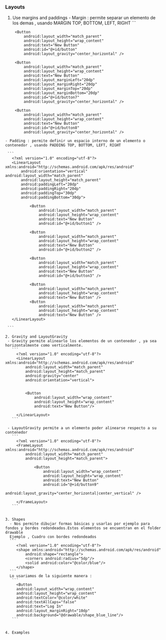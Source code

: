 
### Layouts

  1. Use margins and paddings
    - Margin : permite separar un elemento de los demas , usando MARGIN TOP, BOTTOM, LEFT, RIGHT
    ```
      <?xml version="1.0" encoding="utf-8"?>
      <LinearLayout xmlns:android="http://schemas.android.com/apk/res/android"
          android:orientation="vertical" android:layout_width="match_parent"
          android:layout_height="match_parent">

          <Button
              android:layout_width="match_parent"
              android:layout_height="wrap_content"
              android:text="New Button"
              android:id="@+id/button"
              android:layout_gravity="center_horizontal" />

          <Button
              android:layout_width="match_parent"
              android:layout_height="wrap_content"
              android:text="New Button"
              android:layout_marginLeft="20dp"
              android:layout_marginRight="20dp"
              android:layout_marginTop="20dp"
              android:layout_marginBottom="20dp"
              android:id="@+id/button7"
              android:layout_gravity="center_horizontal" />

          <Button
              android:layout_width="match_parent"
              android:layout_height="wrap_content"
              android:text="New Button"
              android:id="@+id/button8"
              android:layout_gravity="center_horizontal" />
      </LinearLayout>
   ```
   - Padding : permite definir un espacio interno de un elemento o contenedor , usando PADDING TOP, BOTTOM, LEFT, RIGHT
  
    ```
      <?xml version="1.0" encoding="utf-8"?>
      <LinearLayout xmlns:android="http://schemas.android.com/apk/res/android"
          android:orientation="vertical" android:layout_width="match_parent"
          android:layout_height="match_parent"
          android:paddingLeft="20dp"
          android:paddingRight="20dp"
          android:paddingTop="30dp"
          android:paddingBottom="30dp">

              <Button
                  android:layout_width="match_parent"
                  android:layout_height="wrap_content"
                  android:text="New Button"
                  android:id="@+id/button1" />

              <Button
                  android:layout_width="match_parent"
                  android:layout_height="wrap_content"
                  android:text="New Button"
                  android:id="@+id/button2" />

              <Button
                  android:layout_width="match_parent"
                  android:layout_height="wrap_content"
                  android:text="New Button"
                  android:id="@+id/button3" />        

              <Button
                  android:layout_width="match_parent"
                  android:layout_height="wrap_content"
                  android:text="New Button" />    
              <Button
                  android:layout_width="match_parent"
                  android:layout_height="wrap_content"
                  android:text="New Button" />
      </LinearLayout>

    ```
    
  2. Gravity and LayoutGravity
    - Gravity permite alinearlo los elementos de un contenedor , ya sea horizontalmente como verticalmente.
      ```
        <?xml version="1.0" encoding="utf-8"?>
        <LinearLayout xmlns:android="http://schemas.android.com/apk/res/android" 
            android:layout_width="match_parent"
            android:layout_height="match_parent"
            android:gravity="center"
            android:orientation="vertical">


            <Button
                android:layout_width="wrap_content"
                android:layout_height="wrap_content"
                android:text="New Button"/>

        </LinearLayout>
      ```
      
    - LayoutGravity permite a un elemento poder alinearse respecto a su contenedor 
      ```
        <?xml version="1.0" encoding="utf-8"?>
        <FrameLayout xmlns:android="http://schemas.android.com/apk/res/android"
            android:layout_width="match_parent"
            android:layout_height="match_parent">

                <Button
                    android:layout_width="wrap_content"
                    android:layout_height="wrap_content"
                    android:text="New Button"
                    android:id="@+id/button9"
                    android:layout_gravity="center_horizontal|center_vertical" />

        </FrameLayout>
      ```
      
  
  3. Shapes
     - Nos permite dibujar formas básicas y usarlas por ejemplo para fondos y bordes redondeados.Estos elementos se encuentran en el folder drawable
     Ejemplo , Cuadro con bordes redondeados
     ```
        <?xml version="1.0" encoding="utf-8"?>
        <shape xmlns:android="http://schemas.android.com/apk/res/android"
            android:shape="rectangle">
            <corners android:radius="5dp"/>
            <solid android:color="@color/blue"/>
        </shape>
     ```
     Lo usariamos de la siguiente manera :
      ```
        <Button
        android:layout_width="wrap_content"
        android:layout_height="wrap_content"
        android:textColor="@color/white"
        android:textAllCaps="false"
        android:text="Log In"
        android:layout_marginRight="10dp"
        android:background="@drawable/shape_blue_line"/>          
      ```
     
     
  4. Examples
  
